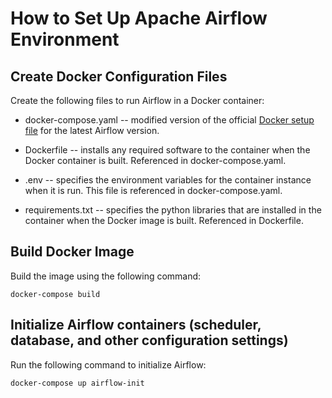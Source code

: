 # How to Set Up Apache Airflow Environment

## Create Docker Configuration Files

Create the following files to run Airflow in a Docker container:

* docker-compose.yaml -- modified version of the official [Docker setup file](https://airflow.apache.org/docs/apache-airflow/stable/docker-compose.yaml) for the latest Airflow version.

* Dockerfile -- installs any required software to the container when the Docker container is built.  Referenced in docker-compose.yaml.

* .env -- specifies the environment variables for the container instance when it is run.  This file is referenced in docker-compose.yaml.

* requirements.txt -- specifies the python libraries that are installed in the container when the Docker image is built.  Referenced in Dockerfile.

## Build Docker Image

Build the image using the following command:

    docker-compose build

## Initialize Airflow containers (scheduler, database, and other configuration settings)

Run the following command to initialize Airflow:

    docker-compose up airflow-init
